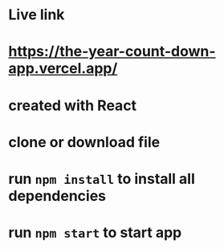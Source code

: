 # Live link
# https://the-year-count-down-app.vercel.app/

# created with React 
# clone or download file
# run `npm install` to install all dependencies
# run `npm start` to start app 
